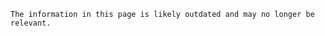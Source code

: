 ```admonish danger "Out of Date"
The information in this page is likely outdated and may no longer be relevant.
```